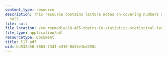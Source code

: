 ```yaml
---
content_type: resource
description: This resource contains lecture notes on covering numbers of the convex
  hull.
file: null
file_location: /coursemedia/18-465-topics-in-statistics-statistical-learning-theory-spring-2007/bd532e5656037344e3100d54e1bd288c_l17.pdf
file_type: application/pdf
resourcetype: Document
title: l17.pdf
uid: bd532e56-5603-7344-e310-0d54e1bd288c
---
```

